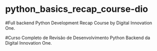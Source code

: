 # python_basics_recap_course-dio

#Full backend Python Development Recap Course by Digital Innovation One.

#Curso Completo de Revisão de Desenvolvimento Python Backend da Digital Innovation One. 
